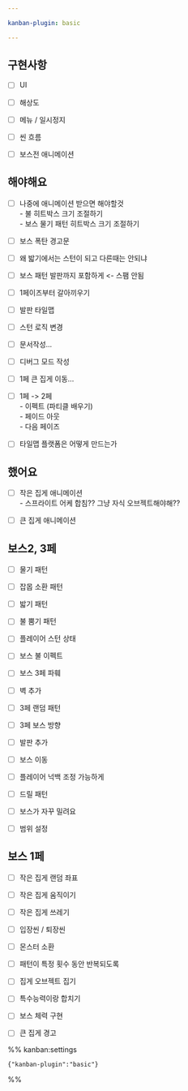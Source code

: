 ```yaml
---

kanban-plugin: basic

---
```


## 구현사항

- [ ] UI
- [ ] 해상도
- [ ] 메뉴 / 일시정지
- [ ] 씬 흐름
- [ ] 보스전 애니메이션


## 해야해요

- [ ] 나중에 애니메이션 받으면 해야할것<br>- 불 히트박스 크기 조절하기<br>- 보스 물기 패턴 히트박스 크기 조절하기
- [ ] 보스 폭탄 경고문
- [ ] 왜 밟기에서는 스턴이 되고 다른때는 안되냐
- [ ] 보스 패턴 발판까지 포함하게 <- 스팸 안됨
- [ ] 1페이즈부터 갈아끼우기
- [ ] 발판 타일맵
- [ ] 스턴 로직 변경
- [ ] 문서작성...
- [ ] 디버그 모드 작성
- [ ] 1페 큰 집게 이동...
- [ ] 1페 -> 2페<br>- 이펙트 (파티클 배우기)<br>- 페이드 아웃<br>- 다음 페이즈
- [ ] 타일맵 플랫폼은 어떻게 만드는가


## 했어요

- [ ] 작은 집게 애니메이션<br>- 스프라이트 어케 합침?? 그냥 자식 오브젝트해야해??
- [ ] 큰 집게 애니메이션


## 보스2, 3페

- [ ] 물기 패턴
- [ ] 잡몹 소환 패턴
- [ ] 밟기 패턴
- [ ] 불 뿜기 패턴
- [ ] 플레이어 스턴 상태
- [ ] 보스 불 이펙트
- [ ] 보스 3페 파훼
- [ ] 벽 추가
- [ ] 3페 랜덤 패턴
- [ ] 3페 보스 방향
- [ ] 발판 추가
- [ ] 보스 이동
- [ ] 플레이어 넉백 조정 가능하게
- [ ] 드릴 패턴
- [ ] 보스가 자꾸 밀려요
- [ ] 범위 설정


## 보스 1페

- [ ] 작은 집게 랜덤 좌표
- [ ] 작은 집게 움직이기
- [ ] 작은 집게 쓰레기
- [ ] 입장씬 / 퇴장씬
- [ ] 몬스터 소환
- [ ] 패턴이 특정 횟수 동안 반복되도록
- [ ] 집게 오브젝트 집기
- [ ] 특수능력이랑 합치기
- [ ] 보스 체력 구현
- [ ] 큰 집게 경고




%% kanban:settings
```
{"kanban-plugin":"basic"}
```
%%